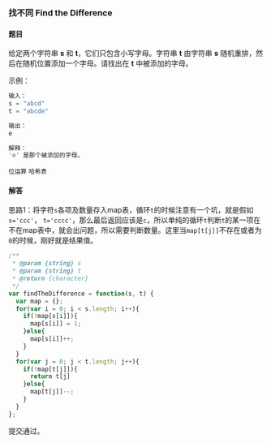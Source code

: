### 找不同 Find the Difference 

#### 题目

给定两个字符串 **s** 和 **t**，它们只包含小写字母。字符串 **t** 由字符串 **s** 随机重排，然后在随机位置添加一个字母。请找出在 **t** 中被添加的字母。 

示例：

```javascript
输入：
s = "abcd"
t = "abcde"

输出：
e

解释：
'e' 是那个被添加的字母。
```

`位运算` `哈希表`

#### 解答

思路1：将字符`s`各项及数量存入map表，循环`t`的时候注意有一个坑，就是假如`s='ccc'`， `t='cccc'`，那么最后返回应该是`c`，所以单纯的循环`t`判断`t`的某一项在不在map表中，就会出问题，所以需要判断数量。这里当`map[t[j]]`不存在或者为`0`的时候，刚好就是结果值。

```javascript
/**
 * @param {string} s
 * @param {string} t
 * @return {character}
 */
var findTheDifference = function(s, t) {
  var map = {};
  for(var i = 0; i < s.length; i++){
    if(!map[s[i]]){
      map[s[i]] = 1;      
    }else{
      map[s[i]]++;
    }
  }
  for(var j = 0; j < t.length; j++){
    if(!map[t[j]]){
      return t[j]
    }else{
      map[t[j]]--;
    }
  }
};
```

提交通过。